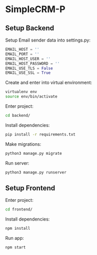 # SimpleCRM-P

## Setup Backend

Setup Email sender data into settings.py:
```python
EMAIL_HOST = ''
EMAIL_PORT = ''
EMAIL_HOST_USER = ''
EMAIL_HOST_PASSWORD = ''
EMAIL_USE_TLS = False
EMAIL_USE_SSL = True
```

Create and enter into virtual environment:
```bash
virtualenv env
source env/bin/activate
```

Enter project:
```bash
cd backend/
```

Install dependencies:
```bash
pip install -r requirements.txt
```

Make migrations:
```bash
python3 manage.py migrate
```

Run server:
```bash
python3 manage.py runserver
```

## Setup Frontend

Enter project:
```bash
cd frontend/
```

Install dependencies:
```bash
npm install
```

Run app:
```bash
npm start
```


